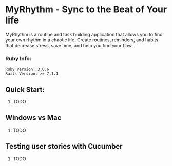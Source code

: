 # MyRhythm - Sync to the Beat of Your life

MyRhythm is a routine and task building application that allows you to find
your own rhythm in a chaotic life. Create routines, reminders, and habits that
decrease stress, save time, and help you find your flow.

### Ruby Info:
```
Ruby Version: 3.0.6
Rails Version: >= 7.1.1
```

## Quick Start:

1. TODO

## Windows vs Mac

1. TODO

## Testing user stories with Cucumber

1. TODO